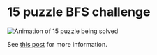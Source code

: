 # 15 puzzle BFS challenge
![Animation of 15 puzzle being solved](https://andersource.dev/assets/bfs-zero-to-hero/fifteen_puzzle_bfs.gif)

See [this post](https://andersource.dev/2024/04/15/bfs-zero-to-hero-5.html) for more information.